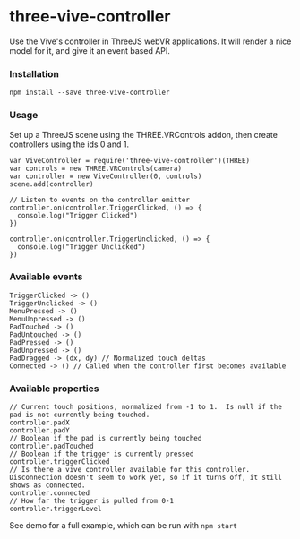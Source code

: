# three-vive-controller

Use the Vive's controller in ThreeJS webVR applications.  It will render a nice model for it, and give it an event based API.

### Installation

`npm install --save three-vive-controller`

### Usage

Set up a ThreeJS scene using the THREE.VRControls addon, then create controllers using the ids 0 and 1.

```
var ViveController = require('three-vive-controller')(THREE)
var controls = new THREE.VRControls(camera)
var controller = new ViveController(0, controls)
scene.add(controller)

// Listen to events on the controller emitter
controller.on(controller.TriggerClicked, () => {
  console.log("Trigger Clicked")
})

controller.on(controller.TriggerUnclicked, () => {
  console.log("Trigger Unclicked")
})
```

### Available events
```
TriggerClicked -> ()
TriggerUnclicked -> ()
MenuPressed -> ()
MenuUnpressed -> ()
PadTouched -> ()
PadUntouched -> ()
PadPressed -> ()
PadUnpressed -> ()
PadDragged -> (dx, dy) // Normalized touch deltas
Connected -> () // Called when the controller first becomes available
```

### Available properties
```
// Current touch positions, normalized from -1 to 1.  Is null if the pad is not currently being touched.
controller.padX
controller.padY
// Boolean if the pad is currently being touched
controller.padTouched
// Boolean if the trigger is currently pressed
controller.triggerClicked
// Is there a vive controller available for this controller. Disconnection doesn't seem to work yet, so if it turns off, it still shows as connected.
controller.connected
// How far the trigger is pulled from 0-1
controller.triggerLevel
```

See demo for a full example, which can be run with `npm start`
